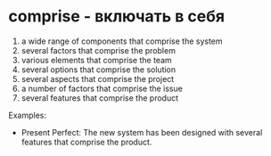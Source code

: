 # comprise - включать в себя
 
1. a wide range of components that comprise the system
2. several factors that comprise the problem
3. various elements that comprise the team
4. several options that comprise the solution
5. several aspects that comprise the project
6. a number of factors that comprise the issue
7. several features that comprise the product

Examples:

- Present Perfect: The new system has been designed with several features that comprise the product.
